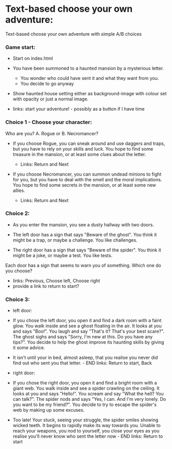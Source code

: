 # Text-based choose your own adventure:

Text-based choose your own adventure with simple A/B choices

### Game start:

- Start on index.html

- You have been summoned to a haunted mansion by a mysterious letter. 
    - You wonder who could have sent it and what they want from you. 
    - You decide to go anyway

- Show haunted house setting either as background-image with colour set with opacity or just a normal image.

- links: start your adventure! - possibly as a button if I have time


### Choice 1 - Choose your character:

Who are you? 
A. Rogue or B. Necromancer?

  - If you choose Rogue, you can sneak around and use daggers and traps, but you have to rely on your skills and luck. You hope to find some treasure in the mansion, or at least some clues about the letter.
    - Links: Return and Next

  - If you choose Necromancer, you can summon undead minions to fight for you, but you have to deal with the smell and the moral implications. You hope to find some secrets in the mansion, or at least some new allies. 
    - Links: Return and Next

  ### Choice 2:

- As you enter the mansion, you see a dusty hallway with two doors.

 - The left door has a sign that says "Beware of the ghost". You think it might be a trap, or maybe a challenge. You like challenges.

 - The right door has a sign that says "Beware of the spider". You think it might be a joke, or maybe a test. You like tests.

Each door has a sign that seems to warn you of something. Which one do you choose?

- links: Previous, Choose left, Choose right
- provide a link to return to start?

### Choice 3:

- left door:
- If you chose the left door, you open it and find a dark room with a faint glow. You walk inside and see a ghost floating in the air. It looks at you and says "Boo!". You laugh and say "That's it? That's your best scare?". The ghost sighs and says "Sorry, I'm new at this. Do you have any tips?". You decide to help the ghost improve its haunting skills by giving it some advice.
- It isn't until your in bed, almost asleep, that you realise you never did find out who sent you that letter. - END
links: Return to start, Back


- right door:
- If you chose the right door, you open it and find a bright room with a giant web. You walk inside and see a spider crawling on the ceiling. It looks at you and says "Hello!". You scream and say "What the hell? You can talk?". The spider nods and says "Yes, I can. And I'm very lonely. Do you want to be my friend?". You decide to try to escape the spider's web by making up some excuses.
- Too late!  Your stuck, seeing your struggle, the spider smiles showing wicked teeth.
It begins to rapidly make its way towards you.
Unable to reach your weapons, you nod to yourself, you close your eyes as you realise you'll never know who sent the letter now - END
links: Return to start



